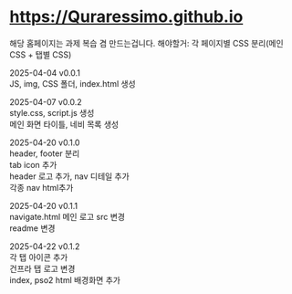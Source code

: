 # https://Quraressimo.github.io
해당 홈페이지는 과제 복습 겸 만드는겁니다.
해야할거: 각 페이지별 CSS 분리(메인 CSS + 탭별 CSS)

2025-04-04 v0.0.1 <br>
JS, img, CSS 폴더, index.html 생성

2025-04-07 v0.0.2 <br>
style.css, script.js 생성<br>
메인 화면 타이틀, 네비 목록 생성

2025-04-20 v0.1.0 <br>
header, footer 분리<br>
tab icon 추가<br>
header 로고 추가, nav 디테일 추가<br>
각종 nav html추가

2025-04-20 v0.1.1 <br>
navigate.html 메인 로고 src 변경<br>
readme 변경

2025-04-22 v0.1.2 <br>
각 탭 아이콘 추가<br>
건프라 탭 로고 변경<br>
index, pso2 html 배경화면 추가